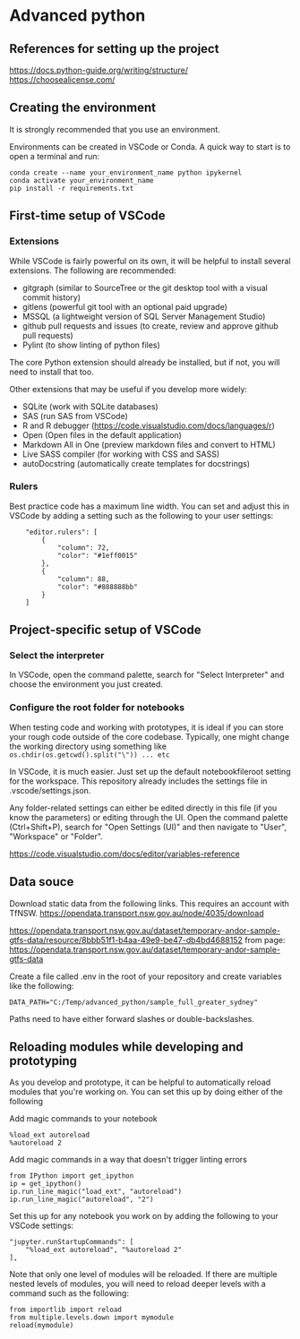 # Advanced python

## References for setting up the project

https://docs.python-guide.org/writing/structure/
https://choosealicense.com/

## Creating the environment

It is strongly recommended that you use an environment. 

Environments can be created in VSCode or Conda. A quick way to start is to open
a terminal and run:

```
conda create --name your_environment_name python ipykernel
conda activate your_environment_name
pip install -r requirements.txt
```

## First-time setup of VSCode

### Extensions

While VSCode is fairly powerful on its own, it will be helpful to install several 
extensions. The following are recommended:

- gitgraph (similar to SourceTree or the git desktop tool with a visual commit history)
- gitlens (powerful git tool with an optional paid upgrade)
- MSSQL (a lightweight version of SQL Server Management Studio)
- github pull requests and issues (to create, review and approve github pull requests)
- Pylint (to show linting of python files)

The core Python extension should already be installed, but if not, you will need to
install that too.

Other extensions that may be useful if you develop more widely:

- SQLite (work with SQLite databases)
- SAS (run SAS from VSCode)
- R and R debugger (https://code.visualstudio.com/docs/languages/r)
- Open (Open files in the default application)
- Markdown All in One (preview markdown files and convert to HTML)
- Live SASS compiler (for working with CSS and SASS)
- autoDocstring (automatically create templates for docstrings)

### Rulers

Best practice code has a maximum line width. You can set and adjust this in VSCode by
adding a setting such as the following to your user settings:

```
    "editor.rulers": [
        {
            "column": 72,
            "color": "#1eff0015"
        },
        {
            "column": 88,
            "color": "#888888bb"
        }
    ]
```

## Project-specific setup of VSCode

### Select the interpreter

In VSCode, open the command palette, search for "Select Interpreter" and choose the
environment you just created.

### Configure the root folder for notebooks

When testing code and working with prototypes, it is ideal if you can store your rough
code outside of the core codebase. Typically, one might change the working directory
using something like `os.chdir(os.getcwd().split("\")) ... etc`

In VSCode, it is much easier. Just set up the default notebookfileroot setting for the 
workspace. This repository already includes the settings file in .vscode/settings.json.

Any folder-related settings can either be edited directly in this file (if you know
the parameters) or editing through the UI. Open the command palette (Ctrl+Shift+P),
search for "Open Settings (UI)" and then navigate to "User", "Workspace" or "Folder".

https://code.visualstudio.com/docs/editor/variables-reference

## Data souce

Download static data from the following links. This requires an account with TfNSW.
https://opendata.transport.nsw.gov.au/node/4035/download

https://opendata.transport.nsw.gov.au/dataset/temporary-andor-sample-gtfs-data/resource/8bbb51f1-b4aa-49e9-be47-db4bd4688152
from page: https://opendata.transport.nsw.gov.au/dataset/temporary-andor-sample-gtfs-data

Create a file called .env in the root of your repository and create variables like the 
following:
```
DATA_PATH="C:/Temp/advanced_python/sample_full_greater_sydney"
```

Paths need to have either forward slashes or double-backslashes.

## Reloading modules while developing and prototyping

As you develop and prototype, it can be helpful to automatically reload modules that 
you're working on. You can set this up by doing either of the following

Add magic commands to your notebook
```
%load_ext autoreload
%autoreload 2
```

Add magic commands in a way that doesn't trigger linting errors
```
from IPython import get_ipython
ip = get_ipython()
ip.run_line_magic("load_ext", "autoreload")
ip.run_line_magic("autoreload", "2")
```

Set this up for any notebook you work on by adding the following to your VSCode
settings:
```
"jupyter.runStartupCommands": [
    "%load_ext autoreload", "%autoreload 2"
],
```

Note that only one level of modules will be reloaded. If there are multiple nested
levels of modules, you will need to reload deeper levels with a command such as the
following:
```
from importlib import reload
from multiple.levels.down import mymodule
reload(mymodule)
```